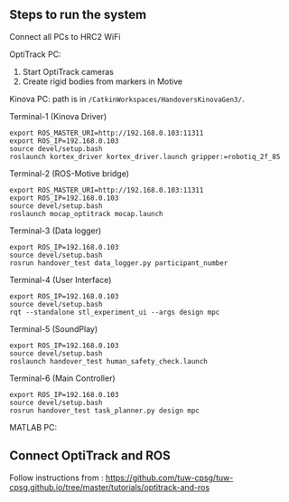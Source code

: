 ## Steps to run the system
Connect all PCs to HRC2 WiFi

OptiTrack PC:
1. Start OptiTrack cameras
2. Create rigid bodies from markers in Motive

Kinova PC:
path is in ``/CatkinWorkspaces/HandoversKinovaGen3/``.

Terminal-1 (Kinova Driver)
```
export ROS_MASTER_URI=http://192.168.0.103:11311
export ROS_IP=192.168.0.103
source devel/setup.bash
roslaunch kortex_driver kortex_driver.launch gripper:=robotiq_2f_85
```
Terminal-2 (ROS-Motive bridge)
```
export ROS_MASTER_URI=http://192.168.0.103:11311
export ROS_IP=192.168.0.103
source devel/setup.bash
roslaunch mocap_optitrack mocap.launch

```

Terminal-3 (Data logger)
```
export ROS_IP=192.168.0.103
source devel/setup.bash
rosrun handover_test data_logger.py participant_number
```

Terminal-4 (User Interface)
```
export ROS_IP=192.168.0.103
source devel/setup.bash
rqt --standalone stl_experiment_ui --args design mpc
```

Terminal-5 (SoundPlay)
```
export ROS_IP=192.168.0.103
source devel/setup.bash
roslaunch handover_test human_safety_check.launch
```

Terminal-6 (Main Controller)
```
export ROS_IP=192.168.0.103
source devel/setup.bash
rosrun handover_test task_planner.py design mpc
```

MATLAB PC:

## Connect OptiTrack and ROS
Follow instructions from : https://github.com/tuw-cpsg/tuw-cpsg.github.io/tree/master/tutorials/optitrack-and-ros
